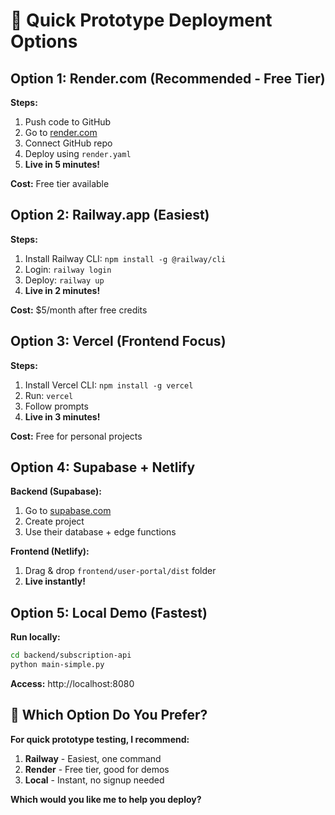 # 🚀 Quick Prototype Deployment Options

## Option 1: Render.com (Recommended - Free Tier)

**Steps:**
1. Push code to GitHub
2. Go to [render.com](https://render.com)
3. Connect GitHub repo
4. Deploy using `render.yaml`
5. **Live in 5 minutes!**

**Cost:** Free tier available

## Option 2: Railway.app (Easiest)

**Steps:**
1. Install Railway CLI: `npm install -g @railway/cli`
2. Login: `railway login`
3. Deploy: `railway up`
4. **Live in 2 minutes!**

**Cost:** $5/month after free credits

## Option 3: Vercel (Frontend Focus)

**Steps:**
1. Install Vercel CLI: `npm install -g vercel`
2. Run: `vercel`
3. Follow prompts
4. **Live in 3 minutes!**

**Cost:** Free for personal projects

## Option 4: Supabase + Netlify

**Backend (Supabase):**
1. Go to [supabase.com](https://supabase.com)
2. Create project
3. Use their database + edge functions

**Frontend (Netlify):**
1. Drag & drop `frontend/user-portal/dist` folder
2. **Live instantly!**

## Option 5: Local Demo (Fastest)

**Run locally:**
```bash
cd backend/subscription-api
python main-simple.py
```
**Access:** http://localhost:8080

## 🎯 Which Option Do You Prefer?

**For quick prototype testing, I recommend:**
1. **Railway** - Easiest, one command
2. **Render** - Free tier, good for demos
3. **Local** - Instant, no signup needed

**Which would you like me to help you deploy?**